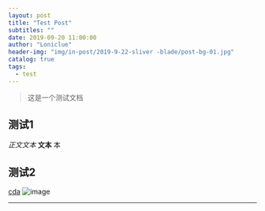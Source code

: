 ```yaml
---
layout: post
title: "Test Post"
subtitles: ""
date: 2019-09-20 11:00:00
author: "Loniclue"
header-img: "img/in-post/2019-9-22-sliver -blade/post-bg-01.jpg"
catalog: true
tags: 
  - test
---
```


> 这是一个测试文档

## 测试1

*正文文本* **文本** 本

## 测试2

[cda](https://ykkskl.top)
![image](/blog/img/header/home-bg-o.jpg)

---
